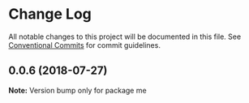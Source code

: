 # Change Log

All notable changes to this project will be documented in this file.
See [Conventional Commits](https://conventionalcommits.org) for commit guidelines.

<a name="0.0.6"></a>
## 0.0.6 (2018-07-27)

**Note:** Version bump only for package me
